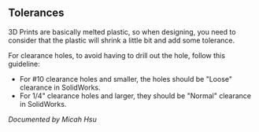 ## Tolerances
3D Prints are basically melted plastic, so when designing, you need to consider that the plastic will shrink a little bit and add some tolerance.

For clearance holes, to avoid having to drill out the hole, follow this guideline:
* For #10 clearance holes and smaller, the holes should be "Loose" clearance in SolidWorks. 
* For 1/4" clearance holes and larger, they should be "Normal" clearance in SolidWorks.

_Documented by Micah Hsu_